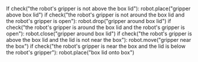 

If check("the robot's gripper is not above the box lid"):
    robot.place("gripper above box lid")
if check("the robot's gripper is not around the box lid and the robot's gripper is open"):
    robot.drop("gripper around box lid")
if check("the robot's gripper is around the box lid and the robot's gripper is open"):
    robot.close("gripper around box lid")
if check("the robot's gripper is above the box lid and the lid is not near the box"):
    robot.move("gripper near the box")
if check("the robot's gripper is near the box and the lid is below the robot's gripper"):
    robot.place("box lid onto box")